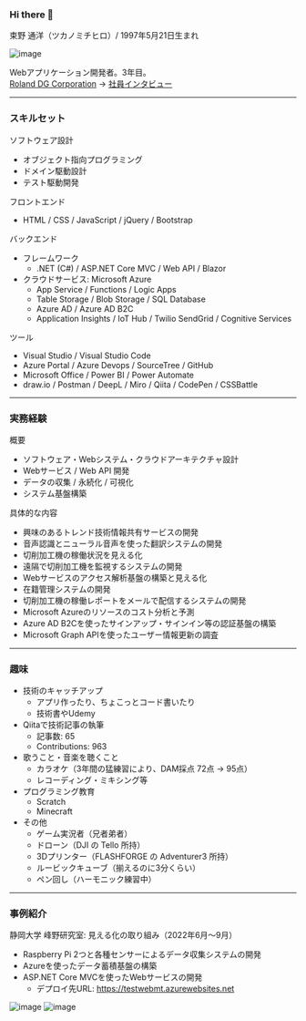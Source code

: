 ### Hi there 👋

束野 通洋（ツカノミチヒロ）/ 1997年5月21日生まれ

![image](https://user-images.githubusercontent.com/118739676/209766026-cb5bc9ac-c7a9-4b65-995f-f7218a52831b.png)


Webアプリケーション開発者。3年目。<br>
[Roland DG Corporation](https://www.rolanddg.com/) → [社員インタビュー](https://www.rolanddg.com/ja/recruit/person/interview/new-graduate-01/)

---
### スキルセット
ソフトウェア設計
- オブジェクト指向プログラミング
- ドメイン駆動設計
- テスト駆動開発

フロントエンド
- HTML / CSS / JavaScript / jQuery / Bootstrap

バックエンド
- フレームワーク
  - .NET (C#) / ASP.NET Core MVC / Web API / Blazor
- クラウドサービス: Microsoft Azure
  - App Service / Functions / Logic Apps
  - Table Storage / Blob Storage / SQL Database
  - Azure AD / Azure AD B2C
  - Application Insights / IoT Hub / Twilio SendGrid / Cognitive Services

ツール
- Visual Studio / Visual Studio Code
- Azure Portal / Azure Devops / SourceTree / GitHub
- Microsoft Office / Power BI / Power Automate
- draw.io / Postman / DeepL / Miro / Qiita / CodePen / CSSBattle

---
### 実務経験
概要
- ソフトウェア・Webシステム・クラウドアーキテクチャ設計
- Webサービス / Web API 開発
- データの収集 / 永続化 / 可視化
- システム基盤構築

具体的な内容
- 興味のあるトレンド技術情報共有サービスの開発
- 音声認識とニューラル音声を使った翻訳システムの開発
- 切削加工機の稼働状況を見える化
- 遠隔で切削加工機を監視するシステムの開発
- Webサービスのアクセス解析基盤の構築と見える化
- 在籍管理システムの開発
- 切削加工機の稼働レポートをメールで配信するシステムの開発
- Microsoft Azureのリソースのコスト分析と予測
- Azure AD B2Cを使ったサインアップ・サインイン等の認証基盤の構築
- Microsoft Graph APIを使ったユーザー情報更新の調査

---
### 趣味
- 技術のキャッチアップ
  - アプリ作ったり、ちょこっとコード書いたり
  - 技術書やUdemy
- Qiitaで技術記事の執筆
  - 記事数: 65
  - Contributions: 963
- 歌うこと・音楽を聴くこと
  - カラオケ（3年間の猛練習により、DAM採点 72点 → 95点）
  - レコーディング・ミキシング等
- プログラミング教育
  - Scratch
  - Minecraft
- その他
  - ゲーム実況者（兄者弟者）
  - ドローン（DJI の Tello 所持）
  - 3Dプリンター（FLASHFORGE の Adventurer3 所持）
  - ルービックキューブ（揃えるのに3分くらい）
  - ペン回し（ハーモニック練習中）

---
### 事例紹介
静岡大学 峰野研究室: 見える化の取り組み（2022年6月～9月）
- Raspberry Pi 2つと各種センサーによるデータ収集システムの開発
- Azureを使ったデータ蓄積基盤の構築
- ASP.NET Core MVCを使ったWebサービスの開発
  - デプロイ先URL: https://testwebmt.azurewebsites.net

![image](https://user-images.githubusercontent.com/118739676/209767510-5ce1cd40-e97e-4179-a9da-83f9c0bbf18a.png)
![image](https://user-images.githubusercontent.com/118739676/209767904-49e4a506-12a4-48de-b871-9c4843e560bb.png)

<!--
**Michihiro-Tsukano/Michihiro-Tsukano** is a ✨ _special_ ✨ repository because its `README.md` (this file) appears on your GitHub profile.

Here are some ideas to get you started:

- 🔭 I’m currently working on ...
- 🌱 I’m currently learning ...
- 👯 I’m looking to collaborate on ...
- 🤔 I’m looking for help with ...
- 💬 Ask me about ...
- 📫 How to reach me: ...
- 😄 Pronouns: ...
- ⚡ Fun fact: ...
-->
